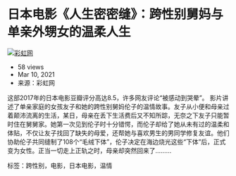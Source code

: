 # 日本电影《人生密密缝》：跨性别舅妈与单亲外甥女的温柔人生

[![彩虹网](https://yt3.ggpht.com/ytc/AIdro_n6EzqumTf62d1Pr17QN6HsK2Yth9J3iGT6JfrJ9-gf4A8=s48-c-k-c0x00ffffff-no-rj)](/@caihonginfo)

*   58 views
*   Mar 10, 2021
*   来源：彩虹网

这部2017年的日本电影豆瓣评分高达8.5，许多网友评论“被感动到哭晕”。 影片讲述了单亲家庭的女孩友子和她的跨性别舅妈伦子的温情故事。友子从小便和母亲过着颠沛流离的生活，某日，母亲在丢下生活费后又不知所踪，无奈之下友子只能暂时住在舅舅家。她第一次见到伦子时十分错愕，而伦子却给了她从未有过的温柔和体贴，不仅让友子找回了缺失的母爱，还帮她与喜欢男生的男同学修复友谊。他们协助伦子共同缝制了108个“毛绒下体”，伦子决定在海边烧光这些“下体”后，正式变为女性。正当一切走上正轨之时，母亲却突然回来了………

标签：跨性别，电影，日本电影，温情
